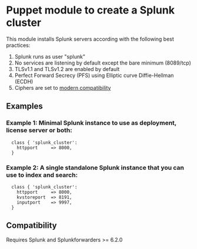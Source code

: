 # Puppet module to create a Splunk cluster

This module installs Splunk servers according with the following best practices:

1) Splunk runs as user "splunk"
2) No services are listening by default except the bare minimum (8089/tcp)
2) TLSv1.1 and TLSv1.2 are enabled by default
3) Perfect Forward Secrecy (PFS) using Elliptic curve Diffie-Hellman (ECDH)
4) Ciphers are set to [modern compatibility](https://wiki.mozilla.org/Security/Server_Side_TLS)

## Examples

### Example 1: Minimal Splunk instance to use as deployment, license server or both:

```puppet
  class { 'splunk_cluster':
    httpport     => 8000,
  }
```

### Example 2: A single standalone Splunk instance that you can use to index and search:

```puppet
  class { 'splunk_cluster':
    httpport     => 8000,
    kvstoreport  => 8191,
    inputport    => 9997,
  }
```

## Compatibility

Requires Splunk and Splunkforwarders >= 6.2.0
